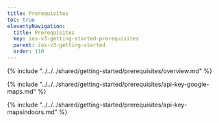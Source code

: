 ```yaml
---
title: Prerequisites
toc: true
eleventyNavigation:
  title: Prerequisites
  key: ios-v3-getting-started-prerequisites
  parent: ios-v3-getting-started
  order: 110
---
```


<!-- Overview -->
{% include "../../../shared/getting-started/prerequisites/overview.md" %}

<!-- Google Maps API key -->
{% include "../../../shared/getting-started/prerequisites/api-key-google-maps.md" %}

<!-- MapsIndoors API key -->
{% include "../../../shared/getting-started/prerequisites/api-key-mapsindoors.md" %}
